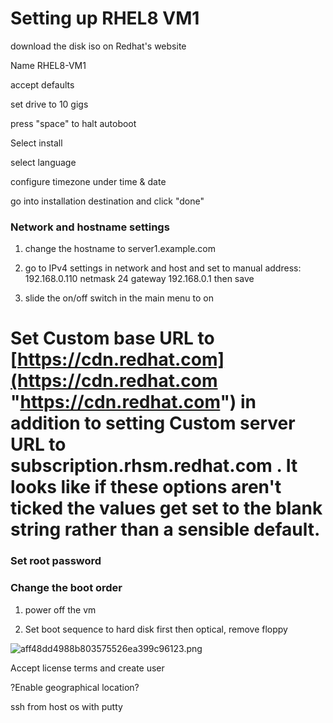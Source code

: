 # Setting up RHEL8 VM1

download the disk iso on Redhat's website

Name RHEL8-VM1

accept defaults

set drive to 10 gigs

press "space" to halt autoboot

Select install

select language

configure timezone under time & date

go into installation destination and click "done"

### Network and hostname settings

1. change the hostname to server1.example.com

2. go to IPv4 settings in network and host and set to manual address: 192.168.0.110 netmask 24 gateway 192.168.0.1 then save

3. slide the on/off switch in the main menu to on

# Set Custom base URL to [https://cdn.redhat.com](https://cdn.redhat.com "https://cdn.redhat.com") in addition to setting Custom server URL to subscription.rhsm.redhat.com . It looks like if these options aren't ticked the values get set to the blank string rather than a sensible default.

### Set root password

### Change the boot order

1. power off the vm

2. Set boot sequence to hard disk first then optical, remove floppy

![aff48dd4988b803575526ea399c96123.png](file:///C:/Users/tdave/.config/joplin-desktop/resources/eb5743e5bcc244fdbb4b8d61a50d805e.png)

Accept license terms and create user

?Enable geographical location?

ssh from host os with putty
